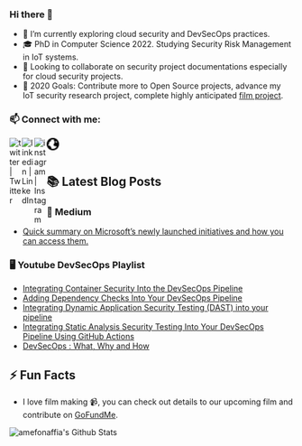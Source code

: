 ### Hi there 👋  

- 🌱 I’m currently exploring cloud security and DevSecOps practices.
- 🎓 PhD in Computer Science 2022. Studying Security Risk Management in IoT systems.
- 👯 Looking to collaborate on security project documentations especially for cloud security projects.
- 🌠 2020 Goals: Contribute more to Open Source projects, advance my IoT security research project, complete highly anticipated [film project](https://www.gofundme.com/f/the-hail-mary-feature-film).

### 📫 Connect with me:

[<img align="left" alt="twitter | Twitter" width="22px" src="https://cdn.jsdelivr.net/npm/simple-icons@v3/icons/twitter.svg" />][twitter]
[<img align="left" alt="linkedin | LinkedIn" width="22px" src="https://cdn.jsdelivr.net/npm/simple-icons@v3/icons/linkedin.svg" />][linkedin]
[<img align="left" alt="instagram | Instagram" width="22px" src="https://cdn.jsdelivr.net/npm/simple-icons@v3/icons/instagram.svg" />][instagram]
[<img align="left" alt="project" width="22px" src="https://raw.githubusercontent.com/iconic/open-iconic/master/svg/globe.svg" />][project]
<br />
<br />

[project]: https://www.gofundme.com/f/the-hail-mary-feature-film
[linkedin]: https://www.linkedin.com/in/abasi-amefon-affia/
[twitter]: https://twitter.com/amy_qb
[instagram]: https://www.instagram.com/amy_qb

## 📚 Latest Blog Posts
### 📝 Medium

<!-- BLOG-POST-LIST:START -->
- [Quick summary on Microsoft’s newly launched initiatives and how you can access them.](https://medium.com/@amefonaffia/quick-summary-on-microsofts-newly-launched-initiatives-and-how-you-can-access-them-68f83e93ff6d?source=rss-927b97076851------2)
<!-- BLOG-POST-LIST:END -->

### 🖥️ Youtube DevSecOps Playlist

<!-- YOUTUBE:START -->
- [Integrating Container Security Into the DevSecOps Pipeline](https://www.youtube.com/watch?v=4Jd28k3mjrk)
- [Adding Dependency Checks Into Your DevSecOps Pipeline](https://www.youtube.com/watch?v=vpaF2TnjIDw)
- [Integrating Dynamic Application Security Testing (DAST) into your pipeline](https://www.youtube.com/watch?v=W_7BxFgMYHs)
- [Integrating Static Analysis Security Testing Into Your DevSecOps Pipeline Using GitHub Actions](https://www.youtube.com/watch?v=tOiiA79On4k)
- [DevSecOps : What, Why and How](https://www.youtube.com/watch?v=DzX9Vi_UQ8o)
<!-- YOUTUBE:END -->

## ⚡ Fun Facts
- I love film making 📹, you can check out details to our upcoming film and contribute on [GoFundMe](https://www.gofundme.com/f/the-hail-mary-feature-film).

<img align="left" alt="amefonaffia's Github Stats" src="https://github-readme-stats.vercel.app/api?username=amefonaffia&show_icons=true&hide_border=true&theme=tokyonight&count_private=true" />

<!--
**amefonaffia/amefonaffia** is a ✨ _special_ ✨ repository because its `README.md` (this file) appears on your GitHub profile.

Here are some ideas to get you started:

- 🔭 I’m currently working on ...
- 🌱 I’m currently learning ...
- 👯 I’m looking to collaborate on ...
- 🤔 I’m looking for help with ...
- 💬 Ask me about ...
- 📫 How to reach me: ...
- 😄 Pronouns: ...

-->
